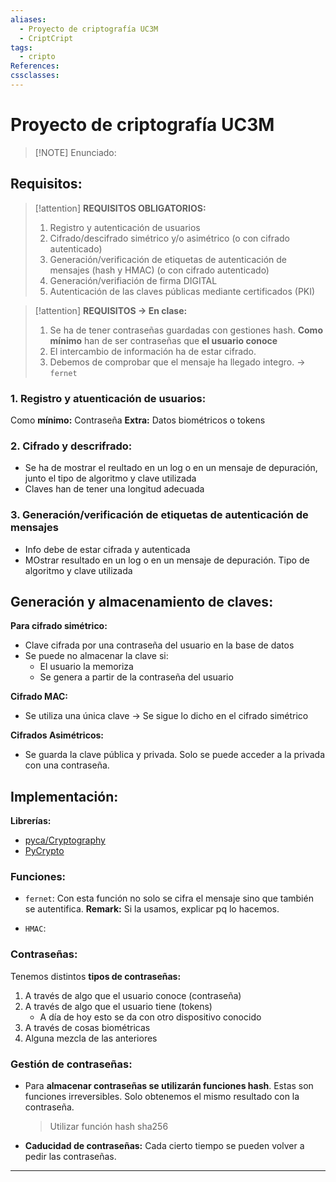 ```yaml
---
aliases:
  - Proyecto de criptografía UC3M
  - CriptCript
tags:
  - cripto
References: 
cssclasses:
---
```

# Proyecto de criptografía UC3M

> [!NOTE] Enunciado:
> 

## Requisitos:
> [!attention] **REQUISITOS OBLIGATORIOS:**
> 1. Registro y autenticación de usuarios
> 2. Cifrado/descifrado simétrico y/o asimétrico (o con cifrado autenticado)
> 3. Generación/verificación de etiquetas de autenticación de mensajes (hash y HMAC) (o con cifrado autenticado)
> 4. Generación/verifiación de firma DIGITAL
> 5. Autenticación de las claves públicas mediante certificados (PKI)


> [!attention]  **REQUISITOS → En clase:**
> 
> 1. Se ha de tener contraseñas guardadas con gestiones hash. **Como mínimo** han de ser contraseñas que **el usuario conoce**
> 2. El intercambio de información ha de estar cifrado.
> 3. Debemos de comprobar que el mensaje ha llegado integro. → `fernet`


### 1. Registro y atuenticación de usuarios:
Como **mínimo:** Contraseña
**Extra:** Datos biométricos o tokens

### 2. Cifrado y descrifrado: 
+ Se ha de mostrar el reultado en un log o en un mensaje de depuración, junto el tipo de algoritmo y clave utilizada 
+ Claves han de tener una longitud adecuada

### 3. Generación/verificación de etiquetas de autenticación de mensajes
+ Info debe de estar cifrada y autenticada
+ MOstrar resultado en un log o en un mensaje de depuración. Tipo de algoritmo y clave utilizada

## Generación y almacenamiento de claves:

**Para cifrado simétrico:**
+ Clave cifrada por una contraseña del usuario en la base de datos
+ Se puede no almacenar la clave si: 
  + El usuario la memoriza
  + Se genera a partir de la contraseña del usuario

**Cifrado MAC:**
+ Se utiliza una única clave → Se sigue lo dicho en el cifrado simétrico

**Cifrados Asimétricos:**
+ Se guarda la clave pública y privada. Solo se puede acceder a la privada con una contraseña.  

## Implementación:
**Librerías:**
+ [pyca/Cryptography](https://cryptography.io/en/latest/)
+ [PyCrypto](https://nitratine.net/blog/post/python-encryption-and-decryption-with-pycryptodome/)

### Funciones: 

+ `fernet`: Con esta función no solo se cifra el mensaje sino que también se autentifica. 
  **Remark:** Si la usamos, explicar pq lo hacemos.

+ `HMAC`: 

### Contraseñas:
Tenemos distintos **tipos de contraseñas:**

1. A través de algo que el usuario conoce (contraseña)
2. A través de algo que el usuario tiene (tokens)
   + A día de hoy esto se da con otro dispositivo conocido
3. A través de cosas biométricas
4. Alguna mezcla de las anteriores

### Gestión de contraseñas: 

+ Para **almacenar contraseñas se utilizarán funciones hash**. Estas son funciones irreversibles. Solo obtenemos el mismo resultado con la contraseña. 
	> Utilizar función hash sha256
+ **Caducidad de contraseñas:** Cada cierto tiempo se pueden volver a pedir las contraseñas. 



***
